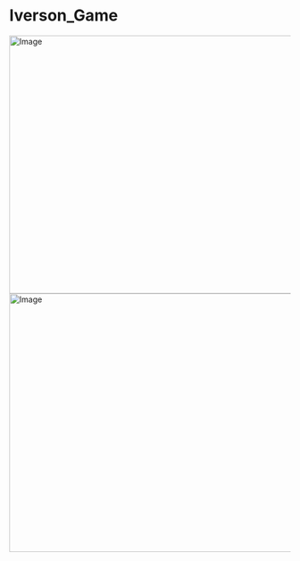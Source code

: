 # Iverson_Game

<img width="812" height="462" alt="Image" src="https://github.com/user-attachments/assets/d9f28e31-acbf-4614-8e20-a21b0154c804" />

<img width="802" height="463" alt="Image" src="https://github.com/user-attachments/assets/c65036ea-7648-4e71-b1f6-28cf74b1ce92" />
